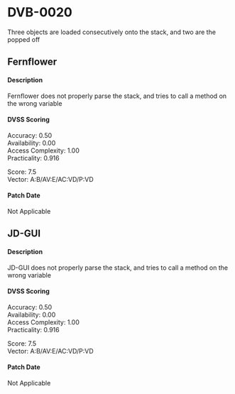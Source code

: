 # DVB-0020
Three objects are loaded consecutively onto the stack, and two are the popped off

##  Fernflower
#### Description
Fernflower does not properly parse the stack, and tries to call a method on the wrong variable

#### DVSS Scoring
Accuracy: 0.50  
Availability: 0.00  
Access Complexity: 1.00  
Practicality: 0.916  
  
Score: 7.5  
Vector: A:B/AV:E/AC:VD/P:VD 

#### Patch Date
Not Applicable

##  JD-GUI
#### Description
JD-GUI does not properly parse the stack, and tries to call a method on the wrong variable

#### DVSS Scoring
Accuracy: 0.50  
Availability: 0.00  
Access Complexity: 1.00  
Practicality: 0.916  
  
Score: 7.5  
Vector: A:B/AV:E/AC:VD/P:VD 

#### Patch Date
Not Applicable


